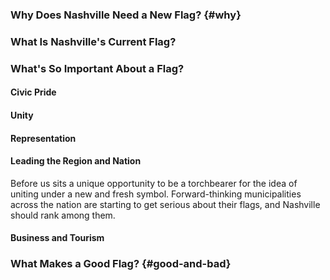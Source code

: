 ### Why Does Nashville Need a New Flag? {#why}

### What Is Nashville's Current Flag?

### What's So Important About a Flag?

#### Civic Pride

#### Unity

#### Representation

#### Leading the Region and Nation

Before us sits a unique opportunity to be a torchbearer for the idea of uniting under a new and fresh symbol. Forward-thinking municipalities across the nation are starting to get serious about their flags, and Nashville should rank among them.

#### Business and Tourism

### What Makes a Good Flag? {#good-and-bad}


